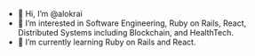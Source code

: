 - 👋 Hi, I’m @alokrai
- 👀 I’m interested in Software Engineering, Ruby on Rails, React, Distributed Systems including Blockchain, and HealthTech.
- 🌱 I’m currently learning Ruby on Rails and React.

<!---
alokrai/alokrai is a ✨ special ✨ repository because its `README.md` (this file) appears on your GitHub profile.
You can click the Preview link to take a look at your changes.
--->
